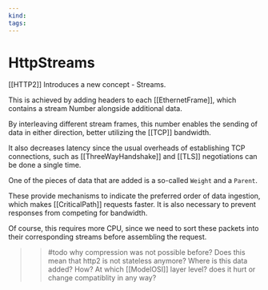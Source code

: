```yaml
---
kind:
tags:
---
```


# HttpStreams

[[HTTP2]] Introduces a new concept - Streams.

This is achieved by adding headers to each [[EthernetFrame]], which contains a stream Number alongside additional data.

By interleaving different stream frames, this number enables the sending of data in either direction, better utilizing the [[TCP]] bandwidth.

It also decreases latency since the usual overheads of establishing TCP connections, such as [[ThreeWayHandshake]] and [[TLS]] negotiations can be done a single time.

One of the pieces of data that are added is a so-called `Weight` and a `Parent`.

These provide mechanisms to indicate the preferred order of data ingestion, which makes [[CriticalPath]] requests faster. It is also necessary to prevent responses from competing for bandwidth.

Of course, this requires more CPU, since we need to sort these packets into their corresponding streams before assembling the request.

>> #todo
    why compression was not possible before?
    Does this mean that http2 is not stateless anymore?
    Where is this data added? How? At which [[ModelOSI]] layer level? does it hurt or change compatiblity in any way?

